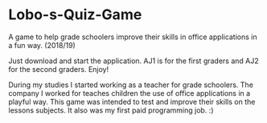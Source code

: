 # Lobo-s-Quiz-Game 
A game to help grade schoolers improve their skills in office applications in a fun way. (2018/19)

Just download and start the application. AJ1 is for the first graders and AJ2 for the second graders. Enjoy!

During my studies I started working as a teacher for grade schoolers. 
The company I worked for teaches children the use of office applications in a playful way.
This game was intended to test and improve their skills on the lessons subjects.
It also was my first paid programming job. :)
